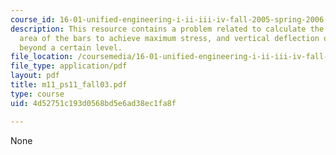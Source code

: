 ```yaml
---
course_id: 16-01-unified-engineering-i-ii-iii-iv-fall-2005-spring-2006
description: This resource contains a problem related to calculate the cross-sectional
  area of the bars to achieve maximum stress, and vertical deflection of a point not
  beyond a certain level.
file_location: /coursemedia/16-01-unified-engineering-i-ii-iii-iv-fall-2005-spring-2006/4d52751c193d0568bd5e6ad38ec1fa8f_m11_ps11_fall03.pdf
file_type: application/pdf
layout: pdf
title: m11_ps11_fall03.pdf
type: course
uid: 4d52751c193d0568bd5e6ad38ec1fa8f

---
```

None